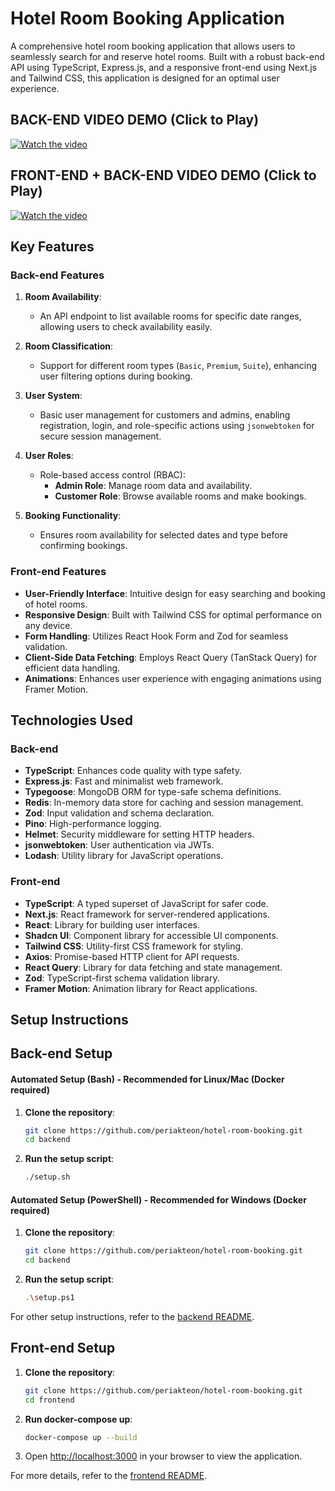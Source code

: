 # Hotel Room Booking Application

A comprehensive hotel room booking application that allows users to seamlessly search for and reserve hotel rooms. Built with a robust back-end API using TypeScript, Express.js, and a responsive front-end using Next.js and Tailwind CSS, this application is designed for an optimal user experience.

## BACK-END VIDEO DEMO (Click to Play)
[![Watch the video](https://img.youtube.com/vi/IlOdzM-GxX0/0.jpg)](https://www.youtube.com/watch?v=IlOdzM-GxX0)

## FRONT-END + BACK-END VIDEO DEMO (Click to Play)
[![Watch the video](https://img.youtube.com/vi/grd3BIlPXHA/0.jpg)](https://www.youtube.com/watch?v=grd3BIlPXHA)


## Key Features

### Back-end Features
1. **Room Availability**: 
   - An API endpoint to list available rooms for specific date ranges, allowing users to check availability easily.

2. **Room Classification**: 
   - Support for different room types (`Basic`, `Premium`, `Suite`), enhancing user filtering options during booking.

3. **User System**: 
   - Basic user management for customers and admins, enabling registration, login, and role-specific actions using `jsonwebtoken` for secure session management.

4. **User Roles**:
   - Role-based access control (RBAC):
     - **Admin Role**: Manage room data and availability.
     - **Customer Role**: Browse available rooms and make bookings.

5. **Booking Functionality**: 
   - Ensures room availability for selected dates and type before confirming bookings.

### Front-end Features
- **User-Friendly Interface**: Intuitive design for easy searching and booking of hotel rooms.
- **Responsive Design**: Built with Tailwind CSS for optimal performance on any device.
- **Form Handling**: Utilizes React Hook Form and Zod for seamless validation.
- **Client-Side Data Fetching**: Employs React Query (TanStack Query) for efficient data handling.
- **Animations**: Enhances user experience with engaging animations using Framer Motion.

## Technologies Used

### Back-end
- **TypeScript**: Enhances code quality with type safety.
- **Express.js**: Fast and minimalist web framework.
- **Typegoose**: MongoDB ORM for type-safe schema definitions.
- **Redis**: In-memory data store for caching and session management.
- **Zod**: Input validation and schema declaration.
- **Pino**: High-performance logging.
- **Helmet**: Security middleware for setting HTTP headers.
- **jsonwebtoken**: User authentication via JWTs.
- **Lodash**: Utility library for JavaScript operations.

### Front-end
- **TypeScript**: A typed superset of JavaScript for safer code.
- **Next.js**: React framework for server-rendered applications.
- **React**: Library for building user interfaces.
- **Shadcn UI**: Component library for accessible UI components.
- **Tailwind CSS**: Utility-first CSS framework for styling.
- **Axios**: Promise-based HTTP client for API requests.
- **React Query**: Library for data fetching and state management.
- **Zod**: TypeScript-first schema validation library.
- **Framer Motion**: Animation library for React applications.

## Setup Instructions

## Back-end Setup

#### Automated Setup (Bash) - Recommended for Linux/Mac (Docker required)

1. **Clone the repository**:
   ```bash
   git clone https://github.com/periakteon/hotel-room-booking.git
   cd backend
    ```

2. **Run the setup script**:
    ```bash
    ./setup.sh
    ```

#### Automated Setup (PowerShell) - Recommended for Windows (Docker required)

1. **Clone the repository**:
   ```bash
   git clone https://github.com/periakteon/hotel-room-booking.git
   cd backend
    ```

2. **Run the setup script**:
    ```bash
    .\setup.ps1
    ```

For other setup instructions, refer to the [backend README](/backend/README.md).

## Front-end Setup

1. **Clone the repository**:
   ```bash
   git clone https://github.com/periakteon/hotel-room-booking.git
   cd frontend
    ```

2. **Run docker-compose up**:
   ```bash
   docker-compose up --build
   ```

3. Open [http://localhost:3000](http://localhost:3000) in your browser to view the application.

For more details, refer to the [frontend README](/frontend/README.md).